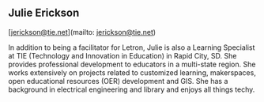 ## Julie Erickson

[jerickson@tie.net](mailto: jerickson@tie.net)

In addition to being a facilitator for Letron, Julie is also a Learning Specialist at TIE (Technology and Innovation in Education) in Rapid City, SD. She provides professional development to educators in a multi-state region. She works extensively on projects related to customized learning, makerspaces, open educational resources (OER) development and GIS. She has a background in electrical engineering and library and enjoys all things techy.
